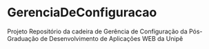 # GerenciaDeConfiguracao
Projeto Repositório da cadeira de Gerência de Configuração da Pós-Graduação de Desenvolvimento de Aplicações WEB da Unipê

